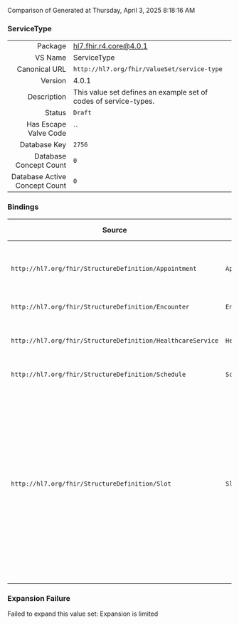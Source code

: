 Comparison of 
Generated at Thursday, April 3, 2025 8:18:16 AM

### ServiceType

|      |     |
| ---: | --- |
| Package | hl7.fhir.r4.core@4.0.1 |
| VS Name | ServiceType |
| Canonical URL | `http://hl7.org/fhir/ValueSet/service-type` |
| Version | 4.0.1 |
| Description | This value set defines an example set of codes of service-types. |
| Status | `Draft` |
| Has Escape Valve Code | `` |
| Database Key | `2756` |
| Database Concept Count | `0` |
| Database Active Concept Count | `0` |
### Bindings

| Source | Element | Binding | Strength | Element Short |
| ------ | ------- | ------- | -------- | ------------- |
| `http://hl7.org/fhir/StructureDefinition/Appointment` | `Appointment.serviceType` | `http://hl7.org/fhir/ValueSet/service-type` | `Example` | The specific service that is to be performed during this appointment |
| `http://hl7.org/fhir/StructureDefinition/Encounter` | `Encounter.serviceType` | `http://hl7.org/fhir/ValueSet/service-type` | `Example` | Specific type of service |
| `http://hl7.org/fhir/StructureDefinition/HealthcareService` | `HealthcareService.type` | `http://hl7.org/fhir/ValueSet/service-type` | `Example` | Type of service that may be delivered or performed |
| `http://hl7.org/fhir/StructureDefinition/Schedule` | `Schedule.serviceType` | `http://hl7.org/fhir/ValueSet/service-type` | `Example` | Specific service |
| `http://hl7.org/fhir/StructureDefinition/Slot` | `Slot.serviceType` | `http://hl7.org/fhir/ValueSet/service-type` | `Example` | The type of appointments that can be booked into this slot (ideally this would be an identifiable service - which is at a location, rather than the location itself). If provided then this overrides the value provided on the availability resource |

### Expansion Failure

Failed to expand this value set: Expansion is limited
